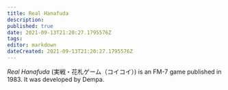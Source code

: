 ```yaml
---
title: Real Hanafuda
description: 
published: true
date: 2021-09-13T21:20:27.1795576Z 
tags: 
editor: markdown
dateCreated: 2021-09-13T21:20:27.1795576Z
---
```

_Real Hanafuda_ (<span lang='ja'>実戦・花札ゲーム（コイコイ）</span>) is an FM-7 game published in 1983.
It was developed by Dempa.
